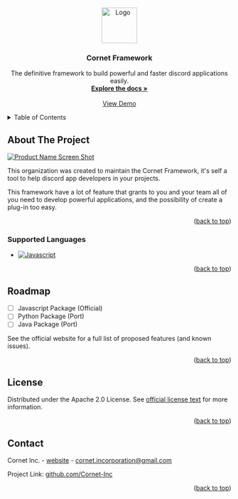 <!-- Improved compatibility of back to top link: See: https://github.com/othneildrew/Best-README-Template/pull/73 -->
<a id="readme-top"></a>
<!--
*** Thanks for checking out the Best-README-Template. If you have a suggestion
*** that would make this better, please fork the repo and create a pull request
*** or simply open an issue with the tag "enhancement".
*** Don't forget to give the project a star!
*** Thanks again! Now go create something AMAZING! :D
-->



<!-- PROJECT LOGO -->
<br />
<div align="center">
  <a href="https://github.com/Cornet-Inc">
    <img src="images/logo.png" alt="Logo" width="80" height="80">
  </a>

<h3 align="center">Cornet Framework</h3>

  <p align="center">
    The definitive framework to build powerful and faster discord applications easily.
    <br />
    <a href="https://cornet.vercel.app/docs"><strong>Explore the docs »</strong></a>
    <br />
    <br />
    <a href="https://github.com/freitaseric/discord-bot#readme">View Demo</a>
  </p>
</div>



<!-- TABLE OF CONTENTS -->
<details>
  <summary>Table of Contents</summary>
  <ol>
    <li>
      <a href="#about-the-project">About The Project</a>
      <ul>
        <li><a href="#supported-languages">Supported Languages</a></li>
      </ul>
    </li>
    <li><a href="#license">License</a></li>
    <li><a href="#contact">Contact</a></li>
  </ol>
</details>



<!-- ABOUT THE PROJECT -->
## About The Project

[![Product Name Screen Shot](images/screenshot.png)](https://cornet.vercel.app)

This organization was created to maintain the Cornet Framework, it's self a tool to help discord app developers in your projects.

This framework have a lot of feature that grants to you and your team all of you need to develop powerful applications, and the possibility of create a plug-in too easy.

<p align="right">(<a href="#readme-top">back to top</a>)</p>



### Supported Languages

* [![Javascript](https://img.shields.io/badge/Javascript-F0DB4F?style=for-the-badge&logo=javascript&logoColor=61DAFB)](https://developer.mozilla.org/pt-BR/docs/Web/JavaScript)

<p align="right">(<a href="#readme-top">back to top</a>)</p>




<!-- ROADMAP -->
## Roadmap

- [ ] Javascript Package (Official)
- [ ] Python Package (Port)
- [ ] Java Package (Port)

See the official website for a full list of proposed features (and known issues).

<p align="right">(<a href="#readme-top">back to top</a>)</p>



<!-- LICENSE -->
## License

Distributed under the Apache 2.0 License. See [official license text](https://www.apache.org/licenses/LICENSE-2.0.txt) for more information.

<p align="right">(<a href="#readme-top">back to top</a>)</p>



<!-- CONTACT -->
## Contact

Cornet Inc. - [website](https://cornet.vercel.app) - cornet.incorporation@gmail.com

Project Link: [github.com/Cornet-Inc](https://github.com/Cornet-Inc)

<p align="right">(<a href="#readme-top">back to top</a>)</p> 

